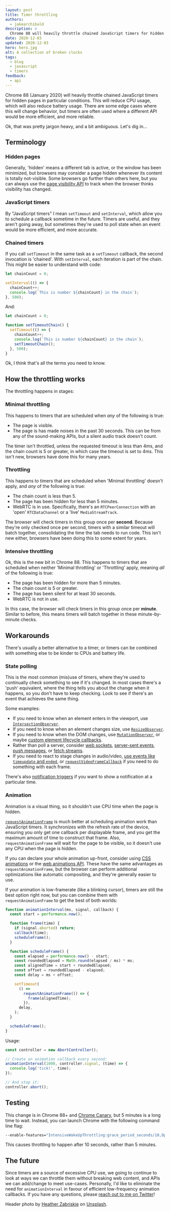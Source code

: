 ```yaml
---
layout: post
title: Timer throttling
authors:
  - jakearchibald
description: >
  Chrome 88 will heavily throttle chained JavaScript timers for hidden pages.
date: 2020-12-03
updated: 2020-12-03
hero: hero.jpg
alt: A collection of broken clocks
tags:
  - blog
  - javascript
  - timers
feedback:
  - api
---
```


Chrome 88 (January 2020) will heavily throttle chained JavaScript timers for hidden pages in particular conditions. This will reduce CPU usage, which will also reduce battery usage. There are some edge cases where this will change behavior, but timers are often used where a different API would be more efficient, and more reliable.

Ok, that was pretty jargon heavy, and a bit ambiguous. Let's dig in…

## Terminology

### Hidden pages

Generally, 'hidden' means a different tab is active, or the window has been minimized, but browsers may consider a page hidden whenever its content is totally not-visible. Some browsers go further than others here, but you can always use the [page visibility API](https://developer.mozilla.org/en-US/docs/Web/API/Page_Visibility_API) to track when the browser thinks visibility has changed.

### JavaScript timers

By "JavaScript timers" I mean `setTimeout` and `setInterval`, which allow you to schedule a callback sometime in the future. Timers are useful, and they aren't going away, but sometimes they're used to poll state when an event would be more efficient, and more accurate.

### Chained timers

If you call `setTimeout` in the same task as a `setTimeout` callback, the second invocation is 'chained'. With `setInterval`, each iteration is part of the chain. This might be easier to understand with code:

```js
let chainCount = 0;

setInterval(() => {
  chainCount++;
  console.log(`This is number ${chainCount} in the chain`);
}, 500);
```

And:

```js
let chainCount = 0;

function setTimeoutChain() {
  setTimeout(() => {
    chainCount++;
    console.log(`This is number ${chainCount} in the chain`);
    setTimeoutChain();
  }, 500);
}
```

Ok, I think that's all the terms you need to know.

## How the throttling works

The throttling happens in stages:

### Minimal throttling

This happens to timers that are scheduled when _any_ of the following is true:

- The page is visible.
- The page is has made noises in the past 30 seconds. This can be from any of the sound-making APIs, but a silent audio track doesn't count.

The timer isn't throttled, unless the requested timeout is less than 4ms, and the chain count is 5 or greater, in which case the timeout is set to 4ms. This isn't new, browsers have done this for many years.

### Throttling

This happens to timers that are scheduled when 'Minimal throttling' doesn't apply, and _any_ of the following is true:

- The chain count is less than 5.
- The page has been hidden for less than 5 minutes.
- WebRTC is in use. Specifically, there's an `RTCPeerConnection` with an 'open' `RTCDataChannel` or a 'live' `MediaStreamTrack`.

The browser will check timers in this group once per **second**. Because they're only checked once per second, timers with a similar timeout will batch together, consolidating the time the tab needs to run code. This isn't new either, browsers have been doing this to some extent for years.

### Intensive throttling

Ok, this is the new bit in Chrome 88. This happens to timers that are scheduled when neither 'Minimal throttling' or 'Throttling' apply, meaning _all_ of the following is true:

- The page has been hidden for more than 5 minutes.
- The chain count is 5 or greater.
- The page has been silent for at least 30 seconds.
- WebRTC is not in use.

In this case, the browser will check timers in this group once per **minute**. Similar to before, this means timers will batch together in these minute-by-minute checks.

## Workarounds

There's usually a better alternative to a timer, or timers can be combined with something else to be kinder to CPUs and battery life.

### State polling

This is the most common (mis)use of timers, where they're used to continually check something to see if it's changed. In most cases there's a 'push' equivalent, where the thing tells you about the change when it happens, so you don't have to keep checking. Look to see if there's an event that achieves the same thing.

Some examples:

- If you need to know when an element enters in the viewport, use [`IntersectionObserver`](https://developer.mozilla.org/en-US/docs/Web/API/Intersection_Observer_API).
- If you need to know when an element changes size, use [`ResizeObserver`](/resize-observer/).
- If you need to know when the DOM changes, use [`MutationObserver`](https://developer.mozilla.org/en-US/docs/Web/API/MutationObserver), or maybe [custom element lifecycle callbacks](https://developer.mozilla.org/en-US/docs/Web/Web_Components/Using_custom_elements).
- Rather than poll a server, consider [web sockets](https://developer.mozilla.org/en-US/docs/Web/API/WebSockets_API), [server-sent events](https://developer.mozilla.org/en-US/docs/Web/API/EventSource), [push messages](https://developer.mozilla.org/en-US/docs/Web/API/Push_API), or [fetch streams](/fetch-upload-streaming/#previously-on-the-exciting-adventures-of-fetch-streams).
- If you need to react to stage changes in audio/video, [use events like `timeupdate` and `ended`](https://html.spec.whatwg.org/multipage/media.html#mediaevents), or [`requestVideoFrameCallback`](/requestvideoframecallback-rvfc/) if you need to do something with each frame.

There's also [notification triggers](/notification-triggers/) if you want to show a notification at a particular time.

### Animation

Animation is a visual thing, so it shouldn't use CPU time when the page is hidden.

[`requestAnimationFrame`](https://developer.mozilla.org/en-US/docs/Web/API/window/requestAnimationFrame) is much better at scheduling animation work than JavaScript timers. It synchronizes with the refresh rate of the device, ensuring you only get one callback per displayable frame, and you get the maximum amount of time to construct that frame. Also, `requestAnimationFrame` will wait for the page to be visible, so it doesn't use any CPU when the page is hidden.

If you can declare your whole animation up-front, consider using [CSS animations](https://developer.mozilla.org/en-US/docs/Web/CSS/animation) or the [web animations API](https://developer.mozilla.org/en-US/docs/Web/API/Web_Animations_API). These have the same advantages as `requestAnimationFrame`, but the browser can perform additional optimizations like automatic compositing, and they're generally easier to use.

If your animation is low-framerate (like a blinking cursor), timers are still the best option right now, but you can combine them with `requestAnimationFrame` to get the best of both worlds:

```js
function animationInterval(ms, signal, callback) {
  const start = performance.now();

  function frame(time) {
    if (signal.aborted) return;
    callback(time);
    scheduleFrame();
  }

  function scheduleFrame() {
    const elapsed = performance.now() - start;
    const roundedElapsed = Math.round(elapsed / ms) * ms;
    const alignedTime = start + roundedElapsed;
    const offset = roundedElapsed - elapsed;
    const delay = ms + offset;

    setTimeout(
      () =>
        requestAnimationFrame(() => {
          frame(alignedTime);
        }),
      delay,
    );
  }

  scheduleFrame();
}
```

Usage:

```js
const controller = new AbortController();

// Create an animation callback every second:
animationInterval(1000, controller.signal, (time) => {
  console.log('tick!', time);
});

// And stop it:
controller.abort();
```

## Testing

This change is in Chrome 88+ and [Chrome Canary](https://www.google.com/intl/en_uk/chrome/canary/), but 5 minutes is a long time to wait. Instead, you can launch Chrome with the following command line flag:

```bash
--enable-features="IntensiveWakeUpThrottling:grace_period_seconds/10,OptOutZeroTimeoutTimersFromThrottling,AllowAggressiveThrottlingWithWebSocket"
```

This causes throttling to happen after 10 seconds, rather than 5 minutes.

## The future

Since timers are a source of excessive CPU use, we going to continue to look at ways we can throttle them without breaking web content, and APIs we can add/change to meet use-cases. Personally, I'd like to eliminate the need for `animationInterval` in favour of efficient low-frequency animation callbacks. If you have any questions, please [reach out to me on Twitter](https://twitter.com/jaffathecake/)!

Header photo by [Heather Zabriskie](https://unsplash.com/@heatherz) on [Unsplash](https://unsplash.com/photos/yBzrPGLjMQw).
